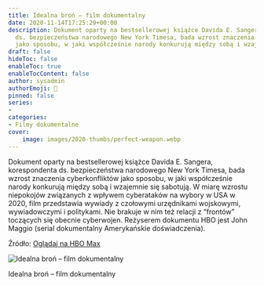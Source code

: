 ```yaml
---
title: Idealna broń – film dokumentalny
date: 2020-11-14T17:25:29+00:00
description: Dokument oparty na bestsellerowej książce Davida E. Sangera, korespondenta
  ds. bezpieczeństwa narodowego New York Timesa, bada wzrost znaczenia cyberkonfliktów
  jako sposobu, w jaki współcześnie narody konkurują między sobą i wzajemnie się sabotują.
draft: false
hideToc: false
enableToc: true
enableTocContent: false
author: sysadmin
authorEmoji: 🐧
pinned: false
series:
- 
categories:
- Filmy dokumentalne
cover:
    image: images/2020-thumbs/perfect-weapon.webp
---
```

Dokument oparty na bestsellerowej książce Davida E. Sangera, korespondenta ds. bezpieczeństwa narodowego New York Timesa, bada wzrost znaczenia cyberkonfliktów jako sposobu, w jaki współcześnie narody konkurują między sobą i wzajemnie się sabotują. W miarę wzrostu niepokojów związanych z wpływem cyberataków na wybory w USA w 2020, film przedstawia wywiady z czołowymi urzędnikami wojskowymi, wywiadowczymi i politykami. Nie brakuje w nim też relacji z “frontów” toczących się obecnie cyberwojen. Reżyserem dokumentu HBO jest John Maggio (serial dokumentalny Amerykańskie doświadczenia).

Źródło: <a href="https://www.hbomax.com/pl/pl/feature/urn:hbo:feature:GX2pSUgq6241IugEAAACT" target="_blank" rel="noreferrer noopener">Oglądaj na HBO Max</a>

![Idealna broń – film dokumentalny](/images/2020/idealna-bron.webp "Idealna broń – film dokumentalny")
<figcaption>Idealna broń – film dokumentalny</figcaption>
